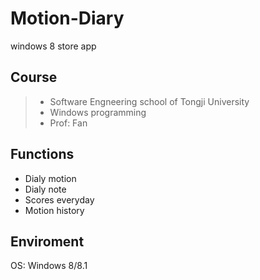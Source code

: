 # Motion-Diary
windows 8 store app

## Course
>* Software Engneering school of Tongji University
>* Windows programming
>* Prof: Fan

## Functions
* Dialy motion
* Dialy note
* Scores everyday
* Motion history

## Enviroment
OS: Windows 8/8.1